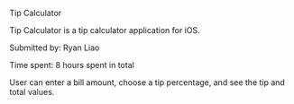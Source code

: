Tip Calculator

Tip Calculator is a tip calculator application for iOS.

Submitted by: Ryan Liao

Time spent: 8 hours spent in total

User can enter a bill amount, choose a tip percentage, and see the tip and total values.

